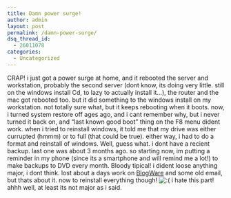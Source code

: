 ```yaml
---
title: Damn power surge!
author: admin
layout: post
permalink: /damn-power-surge/
dsq_thread_id:
  - 26011078
categories:
  - Uncategorized
---
```

CRAP! i just got a power surge at home, and it rebooted the server and workstation, probably the second server (dont know, its doing very little. still on the windows install Cd, to lazy to actually install it&#8230;), the router and the mac got rebooted too. but it did something to the windows install on my workstation. not totally sure what, but it keeps rebooting when it boots. now, i turned system restore off ages ago, and i cant remember why, but i never turned it back on, and &#8220;last known good boot&#8221; thing on the F8 menu dident work. when i tried to reinstall windows, it told me that my drive was either currupted (hmmm) or to full (that could be true). either way, i had to do a format and reinstall of windows. Well, guess what. i dont have a recient backup. last one was about 3 months ago. so starting now, im putting a reminder in my phone (since its a smartphone and will remind me a lot!) to make backups to DVD every month. Bloody tipical! i dident loose anything major, i dont think. lost about a days work on [BlogWare][1] and some old email, but thats about it. now to reinstall everything though! <img src="http://blog.lotas-smartman.net/wp-includes/images/smilies/icon_sad.gif" alt=":(" class="wp-smiley" /> i hate this part! ahhh well, at least its not major as i said.

 [1]: http://software.lotas-smartman.net/index.php?cat=4